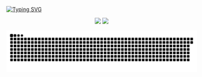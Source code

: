 
[![Typing SVG](https://readme-typing-svg.demolab.com?font=Fira+Code&pause=1000&color=a277ff&width=435&lines=Ol%C3%A1,+Meu+nome+%C3%A9+Aline.+%F0%9F%98%8A)](https://git.io/typing-svg)

<div align="center">
  <img src="https://github-readme-streak-stats.herokuapp.com/?user=alinebeatrizw&theme=aura&hide_border=true" width="50%" />
  <img src="https://github-readme-stats.vercel.app/api/top-langs/?username=alinebeatrizw&theme=aura&hide_border=true&include_all_commits=true&count_private=true&layout=compact" width="36%" /> </br>
  
![snake gif](https://github.com/alinebeatrizw/alinebeatrizw/blob/output/github-snake-dark.svg)
</div>


